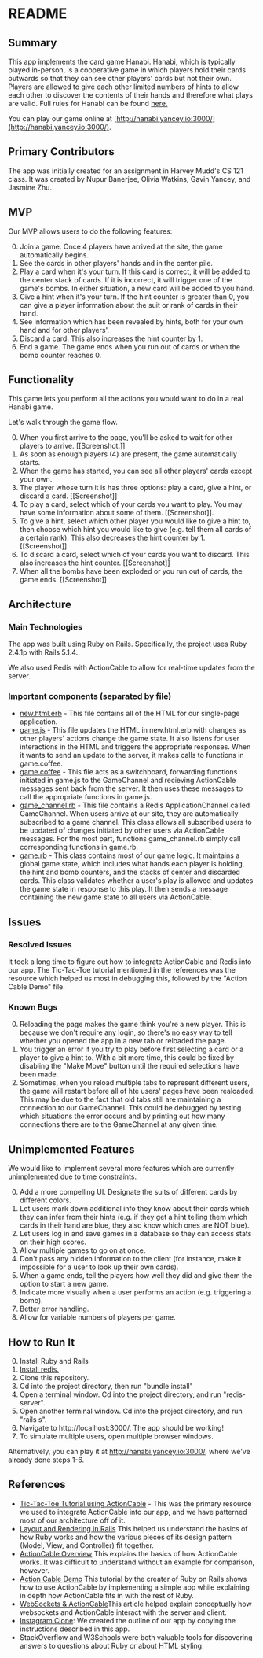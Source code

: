 # README

## Summary

This app implements the card game Hanabi. Hanabi, which is typically played in-person, is a cooperative game in which players hold their cards outwards so that they can see other players' cards but not their own. Players are allowed to give each other limited numbers of hints to allow each other to discover the contents of their hands and therefore what plays are valid. Full rules for Hanabi can be found [here.](http://www.spillehulen.dk/resources/product/EDR/RG8/69/Hanabi%20Card%20Game%20Rules.pdf)

You can play our game online at [http://hanabi.yancey.io:3000/](http://hanabi.yancey.io:3000/).

## Primary Contributors
The app was initially created for an assignment in Harvey Mudd's CS 121 class. It was created by Nupur Banerjee, Olivia Watkins, Gavin Yancey, and Jasmine Zhu.

## MVP
Our MVP allows users to do the following features:

0. Join a game. Once 4 players have arrived at the site, the game automatically begins.
1. See the cards in other players' hands and in the center pile.
2. Play a card when it's your turn. If this card is correct, it will be added to the center stack of cards. If it is incorrect, it will trigger one of the game's bombs. In either situation, a new card will be added to you hand.
3. Give a hint when it's your turn. If the hint counter is greater than 0, you can give a player information about the suit or rank of cards in their hand.
4. See information which has been revealed by hints, both for your own hand and for other players'.
5. Discard a card. This also increases the hint counter by 1.
6. End a game. The game ends when you run out of cards or when the bomb counter reaches 0.

## Functionality

This game lets you perform all the actions you would want to do in a real Hanabi game.

Let's walk through the game flow.

0. When you first arrive to the page, you'll be asked to wait for other players to arrive.
[[Screenshot.]]
1. As soon as enough players (4) are present, the game automatically starts.
2. When the game has started, you can see all other players' cards except your own.
3. The player whose turn it is has three options: play a card, give a hint, or discard a card.
[[Screenshot]]
  1. To play a card, select which of your cards you want to play. You may have some information about some of them.
  [[Screenshot]].
  2. To give a hint, select which other player you would like to give a hint to, then choose which hint you would like to give (e.g. tell them all cards of a certain rank). This also decreases the hint counter by 1.
  [[Screenshot]].
  3. To discard a card, select which of your cards you want to discard. This also increases the hint counter.
  [[Screenshot]]
  4. When all the bombs have been exploded or you run out of cards, the game ends.
  [[Screenshot]]


## Architecture

### Main Technologies
The app was built using Ruby on Rails. Specifically, the project uses Ruby 2.4.1p with Rails 5.1.4. 

We also used Redis with ActionCable to allow for real-time updates from the server.

### Important components (separated by file)
* [new.html.erb](app/views/games/new.html.erb) - This file contains all of the HTML for our single-page application.
* [game.js](app/assets/javascripts/game.js) - This file updates the HTML in new.html.erb with changes as other players' actions change the game state. It also listens for user interactions in the HTML and triggers the appropriate responses. When it wants to send an update to the server, it makes calls to functions in game.coffee.
* [game.coffee](app/assets/javascripts/channels/game.coffee) - This file acts as a switchboard, forwarding functions initiated in game.js to the GameChannel and recieving ActionCable messages sent back from the server. It then uses these messages to call the appropriate functions in game.js.
* [game\_channel.rb](app/channels/game_channel.rb) - This file contains a Redis ApplicationChannel called GameChannel. When users arrive at our site, they are automatically subscribed to a game channel. This class allows all subscribed users to be updated of changes initiated by other users via ActionCable messages. For the most part, functions game\_channel.rb simply call corresponding functions in game.rb.
* [game.rb](app/models/game.rb) - This class contains most of our game logic. It maintains a global game state, which includes what hands each player is holding, the hint and bomb counters, and the stacks of center and discarded cards.  This class validates whether a user's play is allowed and updates the game state in response to this play. It then sends a message containing the new game state to all users via ActionCable.

## Issues

### Resolved Issues
It took a long time to figure out how to integrate ActionCable and Redis into our app. The Tic-Tac-Toe tutorial mentioned in the references was the resource which helped us most in debugging this, followed by the "Action Cable Demo" file.

### Known Bugs
0. Reloading the page makes the game think you're a new player. This is because we don't require any login, so there's no easy way to tell whether you opened the app in a new tab or reloaded the page. 
1. You trigger an error if you try to play before first selecting a card or a player to give a hint to. With a bit more time, this could be fixed by disabling the "Make Move" button until the required selections have been made.
2. Sometimes, when you reload multiple tabs to represent different users, the game will restart before all of hte users' pages have been realoaded. This may be due to the fact that old tabs still are maintaining a connection to our GameChannel. This could be debugged by testing which situations the error occurs and by printing out how many connections there are to the GameChannel at any given time.

## Unimplemented Features
We would like to implement several more features which are currently unimplemented due to time constraints.

0. Add a more compelling UI. Designate the suits of different cards by different colors.
1. Let users mark down additional info they know about their cards which they can infer from their hints (e.g. if they get a hint telling them which cards in their hand are blue, they also know which ones are NOT blue).
2. Let users log in and save games in a database so they can access stats on their high scores.
3. Allow multiple games to go on at once.
4. Don't pass any hidden information to the client (for instance, make it impossible for a user to look up their own cards).
5. When a game ends, tell the players how well they did and give them the option to start a new game.
6. Indicate more visually when a user performs an action (e.g. triggering a bomb).
7. Better error handling.
8. Allow for variable numbers of players per game.


## How to Run It
0. Install Ruby and Rails
1. [Install redis.](https://redis.io/download)
2. Clone this repository.
3. Cd into the project directory, then run "bundle install"
3. Open a terminal window. Cd into the project directory, and run "redis-server".
4. Open another terminal window. Cd into the project directory, and run "rails s".
5. Navigate to http://localhost:3000/. The app should be working!
6. To simulate multiple users, open multiple browser windows.

Alternatively, you can play it at <http://hanabi.yancey.io:3000/>, where we've already done steps 1-6.

## References

* [Tic-Tac-Toe Tutorial using ActionCable](https://www.cookieshq.co.uk/posts/tic-tac-toe-game-in-rails-5-with-action-cable) - This was the primary resource we used to integrate ActionCable into our app, and we have patterned most of our architecture off of it.
* [Layout and Rendering in Rails](http://edgeguides.rubyonrails.org/layouts_and_rendering.html) This helped us understand the basics of how Ruby works and how the various pieces of its design pattern (Model, View, and Controller) fit together.
* [ActionCable Overview](http://edgeguides.rubyonrails.org/action_cable_overview.html) This explains the basics of how ActionCable works. It was difficult to understand without an example for comparison, however.
* [Action Cable Demo](https://medium.com/@dhh/rails-5-action-cable-demo-8bba4ccfc55e) This tutorial by the creater of Ruby on Rails shows how to use ActionCable by implementing a simple app while explaining in depth how ActionCable fits in with the rest of Ruby.
* [WebSockets & ActionCable](https://blog.heroku.com/real_time_rails_implementing_websockets_in_rails_5_with_action_cable)This article helped explain conceptually how websockets and ActionCable interact with the server and client.
* [Instagram Clone](https://www.youtube.com/watch?v=MpFO4Zr0EPE): We created the outline of our app by copying the instructions described in this app.
* StackOverflow and W3Schools were both valuable tools for discovering answers to questions about Ruby or about HTML styling.


